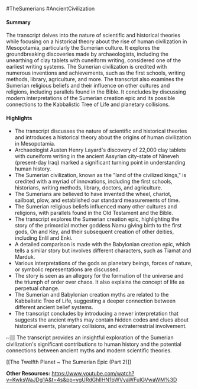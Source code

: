 #TheSumerians #AncientCivilization
#### Summary
The transcript delves into the nature of scientific and historical theories while focusing on a historical theory about the rise of human civilization in Mesopotamia, particularly the Sumerian culture. It explores the groundbreaking discoveries made by archaeologists, including the unearthing of clay tablets with cuneiform writing, considered one of the earliest writing systems. The Sumerian civilization is credited with numerous inventions and achievements, such as the first schools, writing methods, library, agriculture, and more. The transcript also examines the Sumerian religious beliefs and their influence on other cultures and religions, including parallels found in the Bible. It concludes by discussing modern interpretations of the Sumerian creation epic and its possible connections to the Kabbalistic Tree of Life and planetary collisions.

#### Highlights
- The transcript discusses the nature of scientific and historical theories and introduces a historical theory about the origins of human civilization in Mesopotamia.
- Archaeologist Austen Henry Layard's discovery of 22,000 clay tablets with cuneiform writing in the ancient Assyrian city-state of Nineveh (present-day Iraq) marked a significant turning point in understanding human history.
- The Sumerian civilization, known as the "land of the civilized kings," is credited with a myriad of innovations, including the first schools, historians, writing methods, library, doctors, and agriculture.
- The Sumerians are believed to have invented the wheel, chariot, sailboat, plow, and established our standard measurements of time.
- The Sumerian religious beliefs influenced many other cultures and religions, with parallels found in the Old Testament and the Bible.
- The transcript explores the Sumerian creation epic, highlighting the story of the primordial mother goddess Namu giving birth to the first gods, On and Key, and their subsequent creation of other deities, including Enlil and Enki.
- A detailed comparison is made with the Babylonian creation epic, which tells a similar story but involves different characters, such as Tiamat and Marduk.
- Various interpretations of the gods as planetary beings, forces of nature, or symbolic representations are discussed.
- The story is seen as an allegory for the formation of the universe and the triumph of order over chaos. It also explains the concept of life as perpetual change.
- The Sumerian and Babylonian creation myths are related to the Kabbalistic Tree of Life, suggesting a deeper connection between different ancient belief systems.
- The transcript concludes by introducing a newer interpretation that suggests the ancient myths may contain hidden codes and clues about historical events, planetary collisions, and extraterrestrial involvement.

👉🏽 The transcript provides an insightful exploration of the Sumerian civilization's significant contributions to human history and the potential connections between ancient myths and modern scientific theories.

[[The Twelfth Planet ~ The Sumerian Epic (Part 2)]]


**Other Resources:**
https://www.youtube.com/watch?v=KwksWaJDg1A&t=4s&pp=ygURdGhlIHN1bWVyaWFuIGVwaWM%3D